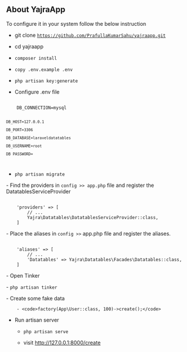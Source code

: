 

## About YajraApp
<p>
To configure it in your system follow the below instruction
</p>

- git clone <code>https://github.com/PrafullaKumarSahu/yajraapp.git</code>

- cd yajraapp

- <code>composer install</code>

- <code>copy .env.example .env</code>

- <code>php artisan key:generate</code>

- Configure .env file

<code>
    DB_CONNECTION=mysql
	
    DB_HOST=127.0.0.1
	
    DB_PORT=3306
	
    DB_DATABASE=laraveldatatables
	
    DB_USERNAME=root
	
    DB_PASSWORD=
</code>

- <code>php artisan migrate</code>
<p>
- Find the providers in <code>config >> app.php</code> file and register the DatatablesServiceProvider
</p>
<code>
    'providers' => [
        // ...
        Yajra\Datatables\DatatablesServiceProvider::class,
    ]
</code>

<p>
    - Place the aliases in <code>config >></code> app.php file and register the aliases.
</p>
	
<code>
    'aliases' => [
        // ...
        'Datatables' => Yajra\Datatables\Facades\Datatables::class,
    ]
</code>

<p>
- Open Tinker
</p>
    - <code>php artisan tinker</code>

<p>
- Create some fake data
</p>

        - <code>factory(App\User::class, 100)->create();</code>
		
- Run artisan server
		
    - <code>php artisan serve</code>
	
	
    - visit http://127.0.0.1:8000/create